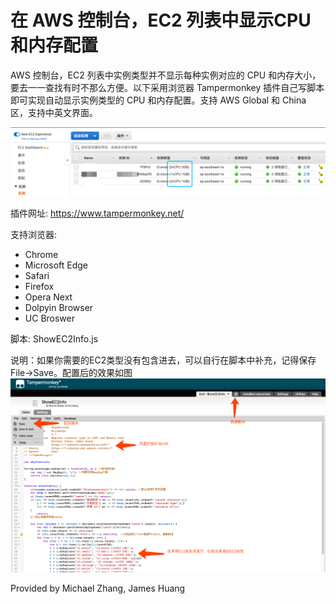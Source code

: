 # 在 AWS 控制台，EC2 列表中显示CPU和内存配置

AWS 控制台，EC2 列表中实例类型并不显示每种实例对应的 CPU 和内存大小，要去一一查找有时不那么方便。以下采用浏览器 Tampermonkey 插件自己写脚本即可实现自动显示实例类型的 CPU 和内存配置。支持 AWS Global 和 China 区，支持中英文界面。  

![AWS控制台EC2列表](./img/img01.png)

插件网址:
https://www.tampermonkey.net/

支持浏览器:
* Chrome
* Microsoft Edge
* Safari
* Firefox
* Opera Next
* Dolpyin Browser
* UC Broswer

脚本:
ShowEC2Info.js

说明：如果你需要的EC2类型没有包含进去，可以自行在脚本中补充，记得保存 File->Save。配置后的效果如图
![Tampermonkey Config](./img/img02.png)

Provided by Michael Zhang, James Huang